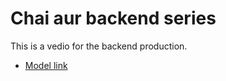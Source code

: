 # Chai aur backend series

This is a vedio for the backend production.

- [Model link](https://app.eraser.io/workspace/Ev7NMun0REM6XIupnija?origin=share)

 